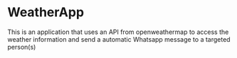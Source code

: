 # WeatherApp
This is an application that uses an API from openweathermap to access the weather information and send a automatic Whatsapp message to a targeted person(s) 
